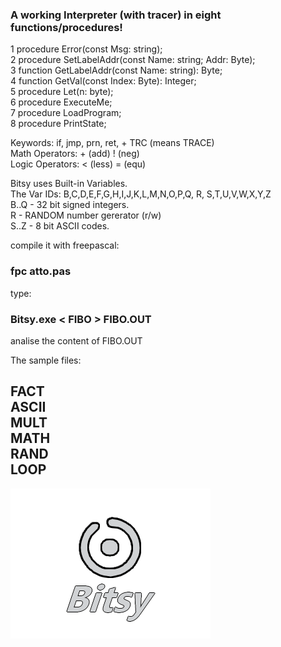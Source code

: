 ### A working Interpreter (with tracer) in eight functions/procedures!  ###

1 procedure Error(const Msg: string);   
2 procedure SetLabelAddr(const Name: string; Addr: Byte);   
3 function  GetLabelAddr(const Name: string): Byte;   
4 function  GetVal(const Index: Byte): Integer;   
5 procedure Let(n: byte);   
6 procedure ExecuteMe;   
7 procedure LoadProgram;   
8 procedure PrintState;   
    
Keywords: if, jmp, prn, ret, + TRC (means TRACE)  
Math  Operators: + (add) ! (neg)  
Logic Operators: < (less) = (equ) 

Bitsy uses Built-in Variables.   
The Var IDs: B,C,D,E,F,G,H,I,J,K,L,M,N,O,P,Q, R, S,T,U,V,W,X,Y,Z  
B..Q - 32 bit signed integers.    
R    - RANDOM number gererator (r/w)        
S..Z - 8 bit ASCII codes.    
    
compile it with freepascal: 
### fpc atto.pas ###   
  
type: 
### Bitsy.exe < FIBO > FIBO.OUT ###    
  
analise the content of FIBO.OUT 

The sample files:

FACT  
ASCII  
MULT  
MATH  
RAND  
LOOP  
-------------------------------------------
![](bitsy_Logo_d.png)
